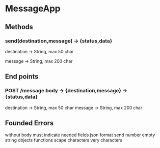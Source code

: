 # MessageApp

## Methods

### send(destination,message) -> {status,data}
destination -> String, max 50 char

message -> String, max 200 char

## End points

### POST /message body -> {destination,message} -> {status,data}
destination -> String, max 50 char
message -> String, max 200 char

## Founded Errors
without body must indicate needed fields
json format
send number
empty string
objects
functions
scape characters
very characters
